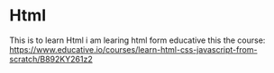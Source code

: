 # Html
This is to learn Html
i am learing html form educative 
this the course: https://www.educative.io/courses/learn-html-css-javascript-from-scratch/B892KY261z2
